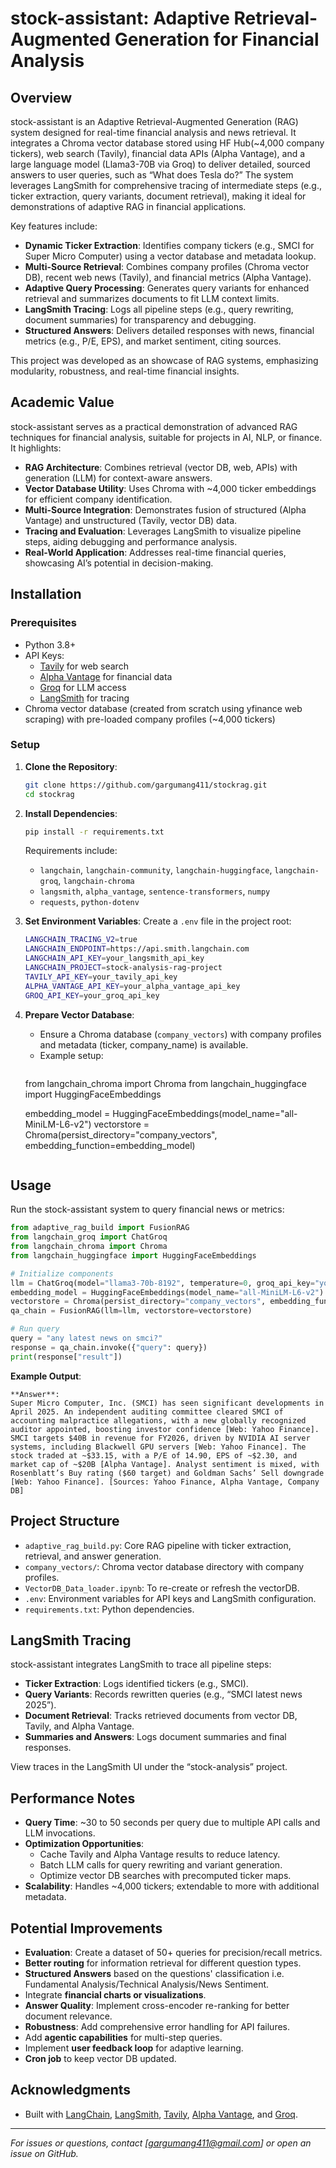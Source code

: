 # stock-assistant: Adaptive Retrieval-Augmented Generation for Financial Analysis

## Overview
stock-assistant is an Adaptive Retrieval-Augmented Generation (RAG) system designed for real-time financial analysis and news retrieval. It integrates a Chroma vector database stored using HF Hub(~4,000 company tickers), web search (Tavily), financial data APIs (Alpha Vantage), and a large language model (Llama3-70B via Groq) to deliver detailed, sourced answers to user queries, such as “What does Tesla do?” The system leverages LangSmith for comprehensive tracing of intermediate steps (e.g., ticker extraction, query variants, document retrieval), making it ideal for demonstrations of adaptive RAG in financial applications.

Key features include:
- **Dynamic Ticker Extraction**: Identifies company tickers (e.g., SMCI for Super Micro Computer) using a vector database and metadata lookup.
- **Multi-Source Retrieval**: Combines company profiles (Chroma vector DB), recent web news (Tavily), and financial metrics (Alpha Vantage).
- **Adaptive Query Processing**: Generates query variants for enhanced retrieval and summarizes documents to fit LLM context limits.
- **LangSmith Tracing**: Logs all pipeline steps (e.g., query rewriting, document summaries) for transparency and debugging.
- **Structured Answers**: Delivers detailed responses with news, financial metrics (e.g., P/E, EPS), and market sentiment, citing sources.

This project was developed as an showcase of RAG systems, emphasizing modularity, robustness, and real-time financial insights.

## Academic Value
stock-assistant serves as a practical demonstration of advanced RAG techniques for financial analysis, suitable for projects in AI, NLP, or finance. It highlights:
- **RAG Architecture**: Combines retrieval (vector DB, web, APIs) with generation (LLM) for context-aware answers.
- **Vector Database Utility**: Uses Chroma with ~4,000 ticker embeddings for efficient company identification.
- **Multi-Source Integration**: Demonstrates fusion of structured (Alpha Vantage) and unstructured (Tavily, vector DB) data.
- **Tracing and Evaluation**: Leverages LangSmith to visualize pipeline steps, aiding debugging and performance analysis.
- **Real-World Application**: Addresses real-time financial queries, showcasing AI’s potential in decision-making.

## Installation

### Prerequisites
- Python 3.8+
- API Keys:
  - [Tavily](https://app.tavily.com/) for web search
  - [Alpha Vantage](https://www.alphavantage.co/) for financial data
  - [Groq](https://console.groq.com/) for LLM access
  - [LangSmith](https://smith.langchain.com/) for tracing
- Chroma vector database (created from scratch using yfinance web scraping) with pre-loaded company profiles (~4,000 tickers)

### Setup
1. **Clone the Repository**:
   ```bash
   git clone https://github.com/gargumang411/stockrag.git
   cd stockrag
   ```

2. **Install Dependencies**:
   ```bash
   pip install -r requirements.txt
   ```
   Requirements include:
   - `langchain`, `langchain-community`, `langchain-huggingface`, `langchain-groq`, `langchain-chroma`
   - `langsmith`, `alpha_vantage`, `sentence-transformers`, `numpy`
   - `requests`, `python-dotenv`

3. **Set Environment Variables**:
   Create a `.env` file in the project root:
   ```bash
   LANGCHAIN_TRACING_V2=true
   LANGCHAIN_ENDPOINT=https://api.smith.langchain.com
   LANGCHAIN_API_KEY=your_langsmith_api_key
   LANGCHAIN_PROJECT=stock-analysis-rag-project
   TAVILY_API_KEY=your_tavily_api_key
   ALPHA_VANTAGE_API_KEY=your_alpha_vantage_api_key
   GROQ_API_KEY=your_groq_api_key
   ```

4. **Prepare Vector Database**:
   - Ensure a Chroma database (`company_vectors`) with company profiles and metadata (ticker, company_name) is available.
   - Example setup:
     ```python
    from langchain_chroma import Chroma
    from langchain_huggingface import HuggingFaceEmbeddings
     
        
    embedding_model = HuggingFaceEmbeddings(model_name="all-MiniLM-L6-v2")
    vectorstore = Chroma(persist_directory="company_vectors", embedding_function=embedding_model)
     ```

## Usage
Run the stock-assistant system to query financial news or metrics:

```python
from adaptive_rag_build import FusionRAG
from langchain_groq import ChatGroq
from langchain_chroma import Chroma
from langchain_huggingface import HuggingFaceEmbeddings

# Initialize components
llm = ChatGroq(model="llama3-70b-8192", temperature=0, groq_api_key="your_groq_api_key")
embedding_model = HuggingFaceEmbeddings(model_name="all-MiniLM-L6-v2")
vectorstore = Chroma(persist_directory="company_vectors", embedding_function=embedding_model)
qa_chain = FusionRAG(llm=llm, vectorstore=vectorstore)

# Run query
query = "any latest news on smci?"
response = qa_chain.invoke({"query": query})
print(response["result"])
```

**Example Output**:
```
**Answer**:
Super Micro Computer, Inc. (SMCI) has seen significant developments in April 2025. An independent auditing committee cleared SMCI of accounting malpractice allegations, with a new globally recognized auditor appointed, boosting investor confidence [Web: Yahoo Finance]. SMCI targets $40B in revenue for FY2026, driven by NVIDIA AI server systems, including Blackwell GPU servers [Web: Yahoo Finance]. The stock traded at ~$33.15, with a P/E of 14.90, EPS of ~$2.30, and market cap of ~$20B [Alpha Vantage]. Analyst sentiment is mixed, with Rosenblatt’s Buy rating ($60 target) and Goldman Sachs’ Sell downgrade [Web: Yahoo Finance]. [Sources: Yahoo Finance, Alpha Vantage, Company DB]
```

## Project Structure
- `adaptive_rag_build.py`: Core RAG pipeline with ticker extraction, retrieval, and answer generation.
- `company_vectors/`: Chroma vector database directory with company profiles.
- `VectorDB_Data_loader.ipynb`: To re-create or refresh the vectorDB.
- `.env`: Environment variables for API keys and LangSmith configuration.
- `requirements.txt`: Python dependencies.

## LangSmith Tracing
stock-assistant integrates LangSmith to trace all pipeline steps:
- **Ticker Extraction**: Logs identified tickers (e.g., SMCI).
- **Query Variants**: Records rewritten queries (e.g., “SMCI latest news 2025”).
- **Document Retrieval**: Tracks retrieved documents from vector DB, Tavily, and Alpha Vantage.
- **Summaries and Answers**: Logs document summaries and final responses.

View traces in the LangSmith UI under the “stock-analysis” project.

## Performance Notes
- **Query Time**: ~30 to 50 seconds per query due to multiple API calls and LLM invocations.
- **Optimization Opportunities**:
  - Cache Tavily and Alpha Vantage results to reduce latency.
  - Batch LLM calls for query rewriting and variant generation.
  - Optimize vector DB searches with precomputed ticker maps.
- **Scalability**: Handles ~4,000 tickers; extendable to more with additional metadata.

## Potential Improvements
- **Evaluation**: Create a dataset of 50+ queries for precision/recall metrics.
- **Better routing** for information retrieval for different question types.
- **Structured Answers** based on the questions' classification i.e. Fundamental Analysis/Technical Analysis/News Sentiment.
- Integrate **financial charts or visualizations**.
- **Answer Quality**: Implement cross-encoder re-ranking for better document relevance.
- **Robustness**: Add comprehensive error handling for API failures.
- Add **agentic capabilities** for multi-step queries.
- Implement **user feedback loop** for adaptive learning.
- **Cron job** to keep vector DB updated.


## Acknowledgments
- Built with [LangChain](https://www.langchain.com/), [LangSmith](https://smith.langchain.com/), [Tavily](https://tavily.com/), [Alpha Vantage](https://www.alphavantage.co/), and [Groq](https://groq.com/).

---

*For issues or questions, contact [gargumang411@gmail.com] or open an issue on GitHub.*